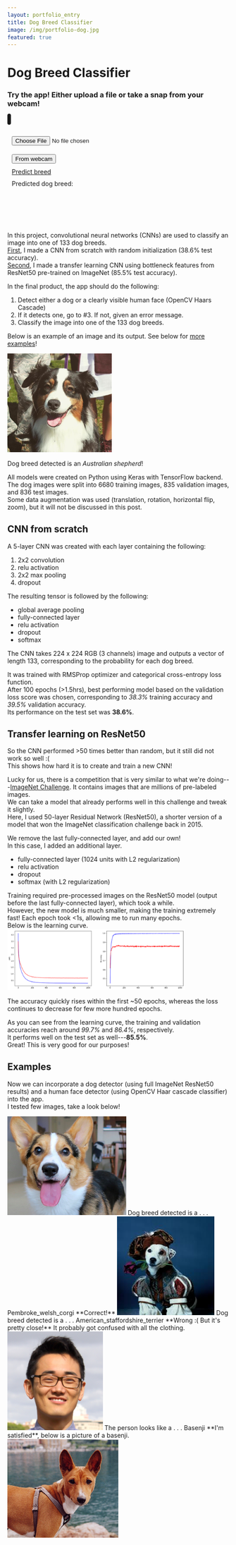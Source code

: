 ```yaml
---
layout: portfolio_entry
title: Dog Breed Classifier
image: /img/portfolio-dog.jpg
featured: true
---
```


# Dog Breed Classifier

### Try the app! Either upload a file or take a snap from your webcam!
<div class="app center-block row">
    <div class="canvas col-sm-8">
        <canvas class="center-block" id="canvas" width="256" height="256" style="border:4px solid; border-radius: 5px; margin-top: 10px;"></canvas>
    </div>
    <div class="apptext col-sm-4">
        <div>
            <input type="file" value="Pick a file" accept="image/*" id="input_file" style="margin: 10px; margin-top: 30px;" class="btn btn-default" style="display: inline-block;">
        </div>
        <div>
            <video style="display: none; visibility: hidden" id="video"></video>
            <button type="button" class="btn btn-default" id="webcam" style="margin: 10px;">From webcam</button>
        </div>
        <div class="">
            <a href="#" id="submit" class="btn btn-default" style="margin: 10px;"><span style=""> Predict breed </span></a>
        </div>
        <div class="" style="margin: 10px; margin-bottom: 100px;">
            Predicted dog breed: <strong><span id="result"></span></strong>
        </div>
    </div>
</div>

In this project, convolutional neural networks (CNNs) are used to classify an image into one of 133 dog breeds.  
[First](#cnn-from-scratch), I made a CNN from scratch with random initialization (38.6% test accuracy).  
[Second](#transfer-learning-on-resnet50), I made a transfer learning CNN using bottleneck features from ResNet50 pre-trained on ImageNet (85.5% test accuracy).  

In the final product, the app should do the following:  
1. Detect either a dog or a clearly visible human face (OpenCV Haars Cascade)  
2. If it detects one, go to #3.  If not, given an error message.  
3. Classify the image into one of the 133 dog breeds.

Below is an example of an image and its output. See below for [more examples](#examples)!

<img src="/img/dogbreedclassifier/Brownie.jpg" height="224" title="This is an Australian Shepherd we adore named Brownie!">

Dog breed detected is an *Australian shepherd*!

All models were created on Python using Keras with TensorFlow backend.
The dog images were split into 6680 training images, 835 validation images, and 836 test images.  
Some data augmentation was used (translation, rotation, horizontal flip, zoom), but it will not be discussed in this post.


## CNN from scratch

A 5-layer CNN was created with each layer containing the following:  
1. 2x2 convolution  
2. relu activation  
3. 2x2 max pooling  
4. dropout

The resulting tensor is followed by the following:  
- global average pooling  
- fully-connected layer  
- relu activation  
- dropout  
- softmax  

The CNN takes 224 x 224 RGB (3 channels) image and outputs a vector of length 133, corresponding to the probability for each dog breed.

It was trained with RMSProp optimizer and categorical cross-entropy loss function.  
After 100 epochs (>1.5hrs), best performing model based on the validation loss score was chosen, corresponding to *38.3%* training accuracy and *39.5%* validation accuracy.  
Its performance on the test set was **38.6%**.


## Transfer learning on ResNet50  
So the CNN performed >50 times better than random, but it still did not work so well :(  
This shows how hard it is to create and train a new CNN!

Lucky for us, there is a competition that is very similar to what we're doing---[ImageNet Challenge](http://www.image-net.org/). It contains images that are millions of pre-labeled images.  
We can take a model that already performs well in this challenge and tweak it slightly.  
Here, I used 50-layer Residual Network (ResNet50), a shorter version of a model that won the ImageNet classification challenge back in 2015.

We remove the last fully-connected layer, and add our own!  
In this case, I added an additional layer.  
- fully-connected layer (1024 units with L2 regularization)  
- relu activation  
- dropout  
- softmax (with L2 regularization)  

Training required pre-processed images on the ResNet50 model (output before the last fully-connected layer), which took a while.  
However, the new model is much smaller, making the training extremely fast! Each epoch took <1s, allowing me to run many epochs.  
Below is the learning curve.  
<img src="/img/dogbreedclassifier/resnet50_learning_curve.png" style="max-width: 80%" title="Learning curve with ResNet50 transfer learning">

The accuracy quickly rises within the first ~50 epochs, whereas the loss continues to decrease for few more hundred epochs.

As you can see from the learning curve, the training and validation accuracies reach around *99.7%* and *86.4%*, respectively.  
It performs well on the test set as well---**85.5%**.  
Great! This is very good for our purposes!

## Examples
Now we can incorporate a dog detector (using full ImageNet ResNet50 results) and a human face detector (using OpenCV Haar cascade classifier) into the app.  
I tested few images, take a look below!

<img src="/img/dogbreedclassifier/Gatsby.jpg" height="224" title="This is another dog we adore named Gatsby! He's a Welsh Pembroke Corgi.">  
Dog breed detected is a . . . Pembroke_welsh_corgi  
**Correct!**

<img src="/img/dogbreedclassifier/Wishbone.jpg" height="224" title="If you don't know this dog, you're too young! Wishbone! He's a Jack Russel Terrier.">  
Dog breed detected is a . . . American_staffordshire_terrier  
**Wrong :( But it's pretty close!** It probably got confused with all the clothing.

<img src="/img/dogbreedclassifier/Adrian.jpg" height="224" title="This is me. Not a dog.">  
The person looks like a . . . Basenji  
**I'm satisfied**, below is a picture of a basenji.  
<img src="/img/dogbreedclassifier/Basenji.jpg" height="224" title="This is a Basenji!">

<script type="text/javascript">
    window.onload = function(){
        $("#submit").click(function(){
            var canvasObj = document.getElementById("canvas");
            var image = canvasObj.toDataURL();

            $("#result").text("...thinking... (this might take some time...)");
            $.ajax({
                type: "POST",
                url: "https://apps.adrianyi.com/predict_dog_breed",
                data: image,
                success: function(data){
                    $("#result").text(data.result);
                },
                error: function(jqxhr, textStatus, error){
                    $("#result").text('Oh no! Error occurred :[ Try again in a minute or see console for error.');
                    console.log(jqxhr.responseJSON);
                }
            });
        });
    }
</script>
<script src="/js/dogbreed/dogbreed.js" charset="utf-8"></script>
